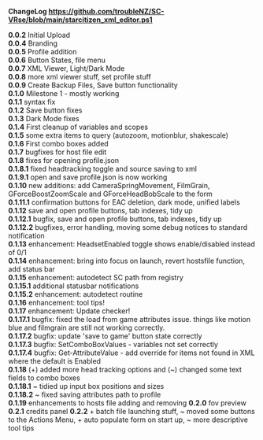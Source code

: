 **ChangeLog https://github.com/troubleNZ/SC-VRse/blob/main/starcitizen_xml_editor.ps1**

**0.0.2** Initial Upload  
**0.0.4** Branding  
**0.0.5** Profile addition  
**0.0.6** Button States, file menu  
**0.0.7** XML Viewer, Light/Dark Mode  
**0.0.8** more xml viewer stuff, set profile stuff  
**0.0.9** Create Backup Files, Save button functionality  
**0.1.0** Milestone 1 - mostly working  
**0.1.1** syntax fix  
**0.1.2** Save button fixes  
**0.1.3** Dark Mode fixes  
**0.1.4** First cleanup of variables and scopes  
**0.1.5** some extra items to query (autozoom, motionblur, shakescale)  
**0.1.6** First combo boxes added  
**0.1.7** bugfixes for host file edit  
**0.1.8** fixes for opening profile.json  
**0.1.8.1** fixed headtracking toggle and source saving to xml  
**0.1.9.1** open and save profile.json is now working  
**0.1.10** new additions: add CameraSpringMovement, FilmGrain, GForceBoostZoomScale and GForceHeadBobScale to the form  
**0.1.11.1** confirmation buttons for EAC deletion, dark mode, unified labels  
**0.1.12** save and open profile buttons, tab indexes, tidy up  
**0.1.12.1** bugfix, save and open profile buttons, tab indexes, tidy up  
**0.1.12.2** bugfixes, error handling, moving some debug notices to standard notification  
**0.1.13** enhancement: HeadsetEnabled toggle shows enable/disabled instead of 0/1  
**0.1.14** enhancement: bring into focus on launch, revert hostsfile function, add status bar  
**0.1.15** enhancement: autodetect SC path from registry  
**0.1.15.1** additional statusbar notifications  
**0.1.15.2** enhancement: autodetect routine  
**0.1.16** enhancement: tool tips!  
**0.1.17** enhancement: Update checker!  
**0.1.17.1** bugfix: fixed the load from game attributes issue. things like motion blue and filmgrain are still not working correctly.  
**0.1.17.2** bugfix: update 'save to game' button state correctly  
**0.1.17.3** bugfix: SetComboBoxValues - variables not set correctly  
**0.1.17.4** bugfix: Get-AttributeValue - add override for items not found in XML where the default is Enabled  
**0.1.18** (+) added more head tracking options and (~) changed some text fields to combo boxes  
**0.1.18.1** ~ tidied up input box positions and sizes  
**0.1.18.2** ~ fixed saving attributes path to profile  
**0.1.19** enhancements to hosts file adding and removing
**0.2.0** fov preview
**0.2.1** credits panel
**0.2.2** + batch file launching stuff, ~ moved some buttons to the Actions Menu, + auto populate form on start up, ~ more descriptive tool tips
